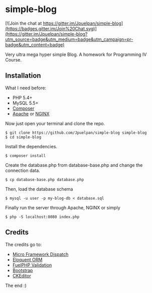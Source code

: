simple-blog
===========

[![Join the chat at https://gitter.im/Jpuelpan/simple-blog](https://badges.gitter.im/Join%20Chat.svg)](https://gitter.im/Jpuelpan/simple-blog?utm_source=badge&utm_medium=badge&utm_campaign=pr-badge&utm_content=badge)

Very ultra mega hyper simple Blog. A homework for Programming IV Course.

## Installation

What I need before:

- PHP 5.4+
- MySQL 5.5+
- [Composer](http://getcomposer.org/)
- [Apache](http://www.apache.org/) or [NGINX](http://nginx.com/)

Now just open your terminal and clone the repo.

    $ git clone https://github.com/Jpuelpan/simple-blog simple-blog
    $ cd simple-blog

Install the dependencies.

    $ composer install
    
Create the database.php from database-base.php and change the connection data.

    $ cp database-base.php database.php
    
Then, load the database schema
    
    $ mysql -u user -p my-blog-db < database.sql

Finally run the server through Apache, NGINX or simply

    $ php -S localhost:8080 index.php


## Credits

The credits go to:

- [Micro Framework Dispatch](https://github.com/noodlehaus/dispatch)
- [Eloquent ORM](https://github.com/illuminate/database)
- [FuelPHP Validation](https://github.com/fuelphp/validation)
- [Bootstrap](https://github.com/twbs/bootstrap)
- [CKEditor](http://ckeditor.com/)


The end :)
